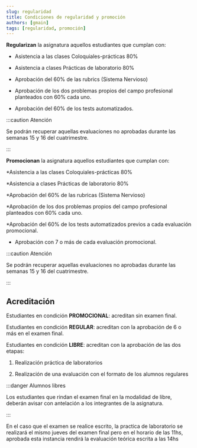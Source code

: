 ```yaml
---
slug: regularidad
title: Condiciones de regularidad y promoción
authors: [gmain]
tags: [regularidad, promoción]
---
```


**Regularizan** la asignatura aquellos estudiantes que cumplan con:

* Asistencia a las clases Coloquiales-prácticas 80%

* Asistencia a clases Prácticas de laboratorio 80%

* Aprobación del 60% de las rubrics (Sistema Nervioso)

* Aprobación de los dos problemas propios del campo profesional planteados con 60% cada uno.

* Aprobación del 60% de los tests automatizados.


:::caution Atención

Se podrán recuperar aquellas evaluaciones no aprobadas durante las semanas 15 y 16 del cuatrimestre.

:::


**Promocionan** la asignatura aquellos estudiantes que cumplan con:

*Asistencia a las clases Coloquiales-prácticas 80%

*Asistencia a clases Prácticas de laboratorio 80%

*Aprobación del 60% de las rubricas (Sistema Nervioso)

*Aprobación de los dos problemas propios del campo profesional planteados con 60% cada uno.

*Aprobación del 60% de los tests automatizados previos a cada evaluación promocional.

* Aprobación con 7 o más de cada evaluación promocional.

:::caution Atención

Se podrán recuperar aquellas evaluaciones no aprobadas durante las semanas 15 y 16 del cuatrimestre.

:::

## Acreditación

Estudiantes en condición **PROMOCIONAL**: acreditan sin examen final.

Estudiantes en condición **REGULAR**: acreditan con la aprobación de 6 o más en el examen final.

Estudiantes en condición **LIBRE**: acreditan con la aprobación de las dos etapas: 

1. Realización práctica de laboratorios

2. Realización de una evaluación con el formato de los alumnos regulares

:::danger Alumnos libres

Los estudiantes que rindan el examen final en la modalidad de libre, deberán avisar con antelación a los integrantes de la asignatura.

:::

En el caso que el examen se realice escrito, la practica de laboratorio se realizará el mismo jueves del examen final pero en el horario de las 11hs, aprobada esta instancia rendirá la evaluación teórica escrita a las 14hs